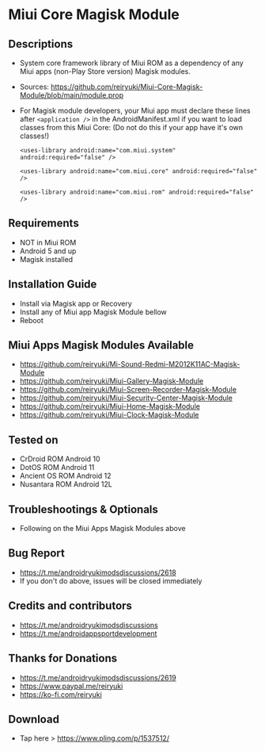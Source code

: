 # Miui Core Magisk Module

## Descriptions
- System core framework library of Miui ROM as a dependency of any Miui apps (non-Play Store version) Magisk modules.
- Sources: https://github.com/reiryuki/Miui-Core-Magisk-Module/blob/main/module.prop
- For Magisk module developers, your Miui app must declare these lines after `<application />` in the AndroidManifest.xml if you want to load classes from this Miui Core: (Do not do this if your app have it's own classes!)

  `<uses-library android:name="com.miui.system" android:required="false" />`

  `<uses-library android:name="com.miui.core" android:required="false" />`

  `<uses-library android:name="com.miui.rom" android:required="false" />`

## Requirements
- NOT in Miui ROM
- Android 5 and up
- Magisk installed

## Installation Guide
- Install via Magisk app or Recovery
- Install any of Miui app Magisk Module bellow
- Reboot

## Miui Apps Magisk Modules Available
- https://github.com/reiryuki/Mi-Sound-Redmi-M2012K11AC-Magisk-Module
- https://github.com/reiryuki/Miui-Gallery-Magisk-Module
- https://github.com/reiryuki/Miui-Screen-Recorder-Magisk-Module
- https://github.com/reiryuki/Miui-Security-Center-Magisk-Module
- https://github.com/reiryuki/Miui-Home-Magisk-Module
- https://github.com/reiryuki/Miui-Clock-Magisk-Module

## Tested on
- CrDroid ROM Android 10
- DotOS ROM Android 11
- Ancient OS ROM Android 12
- Nusantara ROM Android 12L

## Troubleshootings & Optionals
- Following on the Miui Apps Magisk Modules above

## Bug Report
- https://t.me/androidryukimodsdiscussions/2618
- If you don't do above, issues will be closed immediately

## Credits and contributors
- https://t.me/androidryukimodsdiscussions
- https://t.me/androidappsportdevelopment

## Thanks for Donations
- https://t.me/androidryukimodsdiscussions/2619
- https://www.paypal.me/reiryuki
- https://ko-fi.com/reiryuki

## Download
- Tap here > https://www.pling.com/p/1537512/

